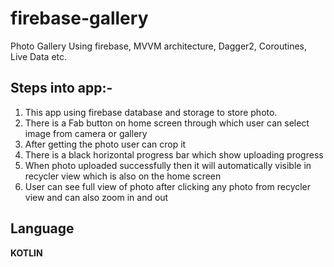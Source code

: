 
# firebase-gallery
Photo Gallery Using firebase, MVVM architecture, Dagger2, Coroutines, Live Data etc.

## Steps into app:-
1. This app using firebase database and storage to store photo.
2. There is a Fab button on home screen through which user can select image from camera or gallery
3. After getting the photo user can crop it
4. There is a black horizontal progress bar which show uploading progress
5. When photo uploaded successfully then it will automatically visible in recycler view which is also on the home screen
6. User can see full view of photo after clicking any photo from recycler view and can also zoom in and out

## Language
**KOTLIN**






